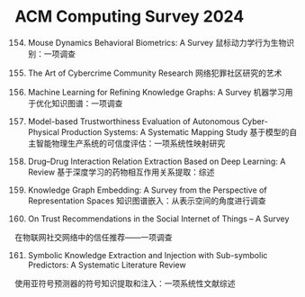 # ACM Computing Survey 2024



154. Mouse Dynamics Behavioral Biometrics: A Survey
鼠标动力学行为生物识别：一项调查

155. The Art of Cybercrime Community Research
网络犯罪社区研究的艺术

156. Machine Learning for Refining Knowledge Graphs: A Survey
机器学习用于优化知识图谱：一项调查

157. Model-based Trustworthiness Evaluation of Autonomous Cyber-Physical Production Systems: A Systematic Mapping Study
基于模型的自主智能物理生产系统的可信度评估：一项系统性映射研究

158. Drug–Drug Interaction Relation Extraction Based on Deep Learning: A Review
基于深度学习的药物相互作用关系提取：综述

159. Knowledge Graph Embedding: A Survey from the Perspective of Representation Spaces
知识图谱嵌入：从表示空间的角度进行调查

160. On Trust Recommendations in the Social Internet of Things – A Survey

在物联网社交网络中的信任推荐——一项调查

161. Symbolic Knowledge Extraction and Injection with Sub-symbolic Predictors: A Systematic Literature Review

使用亚符号预测器的符号知识提取和注入：一项系统性文献综述

